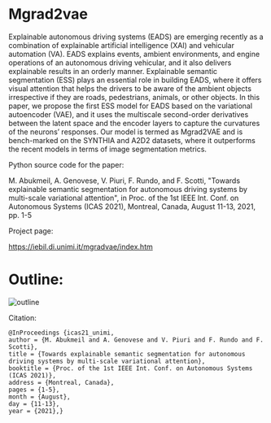 # Mgrad2vae
Explainable autonomous driving systems (EADS) are emerging recently as a combination of explainable artificial intelligence (XAI) and vehicular automation (VA). EADS explains events, ambient environments, and engine operations of an autonomous driving vehicular, and it also delivers explainable results in an orderly manner. Explainable semantic segmentation (ESS) plays an essential role in building EADS, where it offers visual attention that helps the drivers to be aware of the ambient objects irrespective if they are roads, pedestrians, animals, or other objects. In this paper, we propose the first ESS model for EADS based on the variational autoencoder (VAE), and it uses the multiscale second-order derivatives between the latent space and the encoder layers to capture the curvatures of the neurons’ responses. Our model is termed as Mgrad2VAE and is bench-marked on the SYNTHIA and A2D2 datasets, where it outperforms the recent models in terms of image segmentation metrics.




Python source code for the paper:

M. Abukmeil, A. Genovese, V. Piuri, F. Rundo, and F. Scotti, "Towards explainable semantic segmentation for autonomous driving systems by multi-scale variational attention", in Proc. of the 1st  IEEE Int. Conf. on Autonomous Systems (ICAS 2021), Montreal, Canada, August 11-13, 2021, pp. 1-5 




Project page:

https://iebil.di.unimi.it/mgradvae/index.htm


# Outline:

![outline](https://user-images.githubusercontent.com/50661098/131345520-75f49468-c613-406c-8184-a53fba63e94f.jpg)









  Citation:
  
    @InProceedings {icas21_unimi,
	author = {M. Abukmeil and A. Genovese and V. Piuri and F. Rundo and F. Scotti},
	title = {Towards explainable semantic segmentation for autonomous driving systems by multi-scale variational attention},
	booktitle = {Proc. of the 1st IEEE Int. Conf. on Autonomous Systems (ICAS 2021)},
	address = {Montreal, Canada},
	pages = {1-5},
	month = {August},
	day = {11-13},
	year = {2021},}
	


